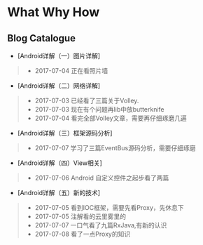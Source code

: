 ﻿# What Why How
## Blog Catalogue
- [Android详解（一）图片详解]
> - 2017-07-04 正在看照片墙
- [Android详解（二）网络详解]
> - 2017-07-03 已经看了三篇关于Volley.
> - 2017-07-03 现在有个问题再lib中放butterknife
> - 2017-07-04 看完全部Volley文章，需要再仔细琢磨几遍
- [Android详解（三）框架源码分析]
> - 2017-07-07 学习了三篇EventBus源码分析，需要仔细琢磨
- [Android详解（四）View相关]
> - 2017-07-06 Android 自定义控件之起步看了两篇
- [Android详解（五）新的技术]
> - 2017-07-05 看到IOC框架，需要先看Proxy，先休息下
> - 2017-07-05 注解看的云里雾里的
> - 2017-07-07 一口气看了九篇RxJava,有新的认识
> - 2017-07-08 看了一点Proxy的知识